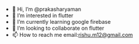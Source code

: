- 👋 Hi, I’m @prakasharyaman
- 👀 I’m interested in flutter
- 🌱 I’m currently learning google firebase
- 💞️ I’m looking to collaborate on flutter
- 📫 How to reach me email:rishu.m12@gmail.com

<!---
prakasharyaman/prakasharyaman is a ✨ special ✨ repository because its `README.md` (this file) appears on your GitHub profile.
You can click the Preview link to take a look at your changes.
--->
